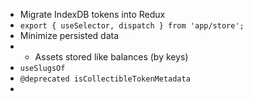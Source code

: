 - Migrate IndexDB tokens into Redux
- `export { useSelector, dispatch } from 'app/store';`
- Minimize persisted data
- - Assets stored like balances (by keys)
- `useSlugsOf`
- `@deprecated isCollectibleTokenMetadata`
-
